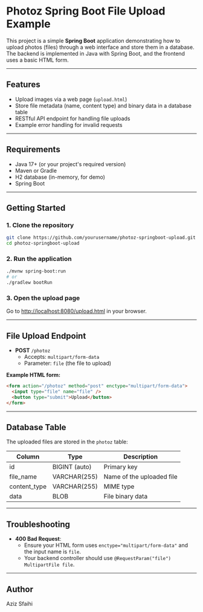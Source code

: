 # Photoz Spring Boot File Upload Example

This project is a simple **Spring Boot** application demonstrating how to upload photos (files) through a web interface and store them in a database. The backend is implemented in Java with Spring Boot, and the frontend uses a basic HTML form.

---

## Features

- Upload images via a web page (`upload.html`)
- Store file metadata (name, content type) and binary data in a database table
- RESTful API endpoint for handling file uploads
- Example error handling for invalid requests

---

## Requirements

- Java 17+ (or your project's required version)
- Maven or Gradle
- H2 database (in-memory, for demo)
- Spring Boot

---

## Getting Started

### 1. **Clone the repository**

```bash
git clone https://github.com/yourusername/photoz-springboot-upload.git
cd photoz-springboot-upload
```

### 2. **Run the application**

```bash
./mvnw spring-boot:run
# or
./gradlew bootRun
```

### 3. **Open the upload page**

Go to [http://localhost:8080/upload.html](http://localhost:8080/upload.html) in your browser.

---

## File Upload Endpoint

- **POST** `/photoz`
  - Accepts: `multipart/form-data`
  - Parameter: `file` (the file to upload)

**Example HTML form:**
```html
<form action="/photoz" method="post" enctype="multipart/form-data">
  <input type="file" name="file" />
  <button type="submit">Upload</button>
</form>
```

---

## Database Table

The uploaded files are stored in the `photoz` table:

| Column        | Type           | Description              |
|---------------|----------------|--------------------------|
| id            | BIGINT (auto)  | Primary key              |
| file_name     | VARCHAR(255)   | Name of the uploaded file|
| content_type  | VARCHAR(255)   | MIME type                |
| data          | BLOB           | File binary data         |

---

## Troubleshooting

- **400 Bad Request**:  
  - Ensure your HTML form uses `enctype="multipart/form-data"` and the input name is `file`.
  - Your backend controller should use `@RequestParam("file") MultipartFile file`.

---


## Author

Aziz Sfaihi
